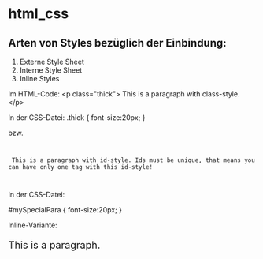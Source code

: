 # html_css

## Arten von Styles bezüglich der Einbindung:
1. Externe Style Sheet 
1. Interne Style Sheet
1. Inline Styles

Im HTML-Code:
    &lt;p class="thick"&gt; This is a paragraph with class-style. &lt;/p&gt;

In der CSS-Datei:
    .thick {
    font-size:20px;
    }

bzw.

<pre><code>
<p id="mySpecialPara"> This is a paragraph with id-style. Ids must be unique, that means you can have only one tag with this id-style!</p>
</code></pre>

In der CSS-Datei:

#mySpecialPara {
   font-size:20px;
}

Inline-Variante:
<p style="font-size:20px;"> This is a paragraph. </p>
